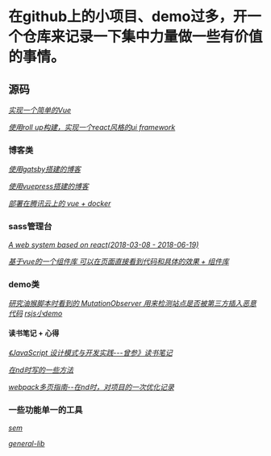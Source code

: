 # 在github上的小项目、demo过多，开一个仓库来记录一下集中力量做一些有价值的事情。

## 源码

*[实现一个简单的Vue]()*

*[使用roll up构建，实现一个react风格的ui framework ](https://github.com/EPSON-LEE/react-like)*

### 博客类

*[使用gatsby搭建的博客](https://github.com/EPSON-LEE/genius)*

*[使用vuepress搭建的博客](https://github.com/EPSON-LEE/quard)*

*[部署在腾讯云上的 vue + docker](https://github.com/EPSON-LEE/vue-docker-demo)*


### sass管理台

*[A web system based on react(2018-03-08 - 2018-06-19)](https://github.com/EPSON-LEE/web-manage-system)*

*[基于vue的一个组件库 可以在页面直接看到代码和具体的效果 + 组件库](https://github.com/EPSON-LEE/practise)*

### demo类

*[研究油猴脚本时看到的 MutationObserver 用来检测站点是否被第三方插入恶意代码](https://github.com/EPSON-LEE/observeInject/blob/master/index.html)*
*[rsjs小demo](https://github.com/EPSON-LEE/rxjs-demo/blob/master/src/index.ts)*


#### 读书笔记 + 心得
*[《JavaScript 设计模式与开发实践---曾参》读书笔记](https://github.com/EPSON-LEE/pattern)*

*[在nd时写的一些方法](https://github.com/EPSON-LEE/General-Lib)*

*[webpack多页指南--在nd时，对项目的一次优化记录](https://github.com/EPSON-LEE/markdown)*

### 一些功能单一的工具

*[sem](https://github.com/EPSON-LEE/SEM)*

*[general-lib](https://github.com/EPSON-LEE/General-Lib)*
